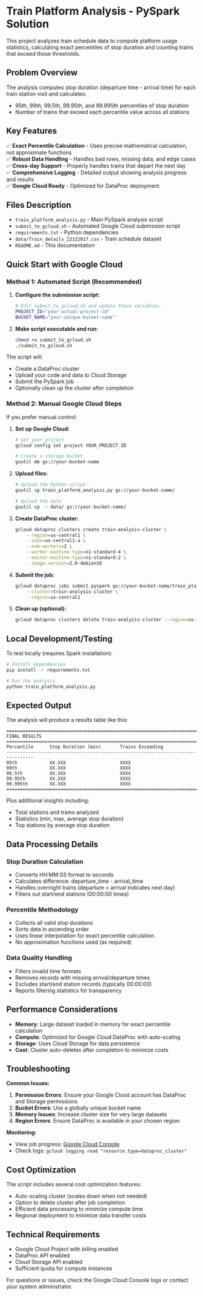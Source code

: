 # Train Platform Analysis - PySpark Solution

This project analyzes train schedule data to compute platform usage statistics, calculating exact percentiles of stop duration and counting trains that exceed those thresholds.

## Problem Overview

The analysis computes stop duration (departure time - arrival time) for each train station visit and calculates:
- 95th, 99th, 99.5th, 99.95th, and 99.995th percentiles of stop duration
- Number of trains that exceed each percentile value across all stations

## Key Features

✅ **Exact Percentile Calculation** - Uses precise mathematical calculation, not approximate functions  
✅ **Robust Data Handling** - Handles bad rows, missing data, and edge cases  
✅ **Cross-day Support** - Properly handles trains that depart the next day  
✅ **Comprehensive Logging** - Detailed output showing analysis progress and results  
✅ **Google Cloud Ready** - Optimized for DataProc deployment  

## Files Description

- `train_platform_analysis.py` - Main PySpark analysis script
- `submit_to_gcloud.sh` - Automated Google Cloud submission script
- `requirements.txt` - Python dependencies
- `data/Train_details_22122017.csv` - Train schedule dataset
- `README.md` - This documentation

## Quick Start with Google Cloud

### Method 1: Automated Script (Recommended)

1. **Configure the submission script:**
   ```bash
   # Edit submit_to_gcloud.sh and update these variables:
   PROJECT_ID="your-actual-project-id"
   BUCKET_NAME="your-unique-bucket-name"
   ```

2. **Make script executable and run:**
   ```bash
   chmod +x submit_to_gcloud.sh
   ./submit_to_gcloud.sh
   ```

The script will:
- Create a DataProc cluster
- Upload your code and data to Cloud Storage
- Submit the PySpark job
- Optionally clean up the cluster after completion

### Method 2: Manual Google Cloud Steps

If you prefer manual control:

1. **Set up Google Cloud:**
   ```bash
   # Set your project
   gcloud config set project YOUR_PROJECT_ID
   
   # Create a storage bucket
   gsutil mb gs://your-bucket-name
   ```

2. **Upload files:**
   ```bash
   # Upload the Python script
   gsutil cp train_platform_analysis.py gs://your-bucket-name/
   
   # Upload the data
   gsutil cp -r data/ gs://your-bucket-name/
   ```

3. **Create DataProc cluster:**
   ```bash
   gcloud dataproc clusters create train-analysis-cluster \
       --region=us-central1 \
       --zone=us-central1-a \
       --num-workers=2 \
       --worker-machine-type=n1-standard-4 \
       --master-machine-type=n1-standard-2 \
       --image-version=2.0-debian10
   ```

4. **Submit the job:**
   ```bash
   gcloud dataproc jobs submit pyspark gs://your-bucket-name/train_platform_analysis.py \
       --cluster=train-analysis-cluster \
       --region=us-central1
   ```

5. **Clean up (optional):**
   ```bash
   gcloud dataproc clusters delete train-analysis-cluster --region=us-central1
   ```

## Local Development/Testing

To test locally (requires Spark installation):

```bash
# Install dependencies
pip install -r requirements.txt

# Run the analysis
python train_platform_analysis.py
```

## Expected Output

The analysis will produce a results table like this:

```
================================================================================
FINAL RESULTS
================================================================================
Percentile      Stop Duration (min)       Trains Exceeding    
--------------------------------------------------------------------------------
95th            XX.XXX                    XXXX                
99th            XX.XXX                    XXXX                
99.5th          XX.XXX                    XXXX                
99.95th         XX.XXX                    XXXX                
99.995th        XX.XXX                    XXXX                
================================================================================
```

Plus additional insights including:
- Total stations and trains analyzed
- Statistics (min, max, average stop duration)
- Top stations by average stop duration

## Data Processing Details

### Stop Duration Calculation
- Converts HH:MM:SS format to seconds
- Calculates difference: departure_time - arrival_time
- Handles overnight trains (departure < arrival indicates next day)
- Filters out start/end stations (00:00:00 times)

### Percentile Methodology
- Collects all valid stop durations
- Sorts data in ascending order
- Uses linear interpolation for exact percentile calculation
- No approximation functions used (as required)

### Data Quality Handling
- Filters invalid time formats
- Removes records with missing arrival/departure times
- Excludes start/end station records (typically 00:00:00)
- Reports filtering statistics for transparency

## Performance Considerations

- **Memory**: Large dataset loaded in memory for exact percentile calculation
- **Compute**: Optimized for Google Cloud DataProc with auto-scaling
- **Storage**: Uses Cloud Storage for data persistence
- **Cost**: Cluster auto-deletes after completion to minimize costs

## Troubleshooting

**Common Issues:**

1. **Permission Errors**: Ensure your Google Cloud account has DataProc and Storage permissions
2. **Bucket Errors**: Use a globally unique bucket name
3. **Memory Issues**: Increase cluster size for very large datasets
4. **Region Errors**: Ensure DataProc is available in your chosen region

**Monitoring:**
- View job progress: [Google Cloud Console](https://console.cloud.google.com/dataproc/jobs)
- Check logs: `gcloud logging read "resource.type=dataproc_cluster"`

## Cost Optimization

The script includes several cost optimization features:
- Auto-scaling cluster (scales down when not needed)
- Option to delete cluster after job completion
- Efficient data processing to minimize compute time
- Regional deployment to minimize data transfer costs

## Technical Requirements

- Google Cloud Project with billing enabled
- DataProc API enabled
- Cloud Storage API enabled
- Sufficient quota for compute instances

For questions or issues, check the Google Cloud Console logs or contact your system administrator. 